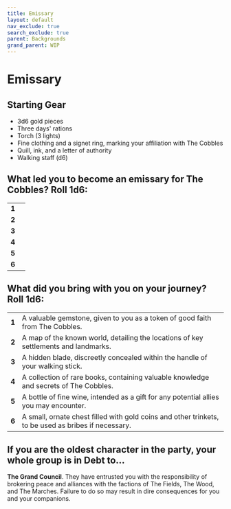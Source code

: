 ```yaml
---
title: Emissary
layout: default
nav_exclude: true
search_exclude: true
parent: Backgrounds
grand_parent: WIP
---
```



# Emissary

## Starting Gear

- 3d6 gold pieces
- Three days' rations
- Torch (3 lights)
- Fine clothing and a signet ring, marking your affiliation with The Cobbles
- Quill, ink, and a letter of authority
- Walking staff (d6)

## What led you to become an emissary for The Cobbles? Roll 1d6:

|       |     |
| ----- | --- |
| **1** |     |
| **2** |     |
| **3** |     |
| **4** |     |
| **5** |     |
| **6** |     |

## What did you bring with you on your journey? Roll 1d6:

|       |                                                              |
| ----- | ------------------------------------------------------------ |
| **1** | A valuable gemstone, given to you as a token of good faith from The Cobbles. |
| **2** | A map of the known world, detailing the locations of key settlements and landmarks. |
| **3** | A hidden blade, discreetly concealed within the handle of your walking stick. |
| **4** | A collection of rare books, containing valuable knowledge and secrets of The Cobbles. |
| **5** | A bottle of fine wine, intended as a gift for any potential allies you may encounter. |
| **6** | A small, ornate chest filled with gold coins and other trinkets, to be used as bribes if necessary. |

## If you are the oldest character in the party, your whole group is in Debt to...

**The Grand Council**. They have entrusted you with the responsibility of brokering peace and alliances with the factions of The Fields, The Wood, and The Marches. Failure to do so may result in dire consequences for you and your companions.